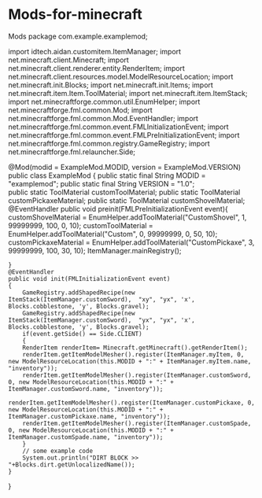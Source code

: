 # Mods-for-minecraft
Mods
package com.example.examplemod;

import idtech.aidan.customitem.ItemManager;
import net.minecraft.client.Minecraft;
import net.minecraft.client.renderer.entity.RenderItem;
import net.minecraft.client.resources.model.ModelResourceLocation;
import net.minecraft.init.Blocks;
import net.minecraft.init.Items;
import net.minecraft.item.Item.ToolMaterial;
import net.minecraft.item.ItemStack;
import net.minecraftforge.common.util.EnumHelper;
import net.minecraftforge.fml.common.Mod;
import net.minecraftforge.fml.common.Mod.EventHandler;
import net.minecraftforge.fml.common.event.FMLInitializationEvent;
import net.minecraftforge.fml.common.event.FMLPreInitializationEvent;
import net.minecraftforge.fml.common.registry.GameRegistry;
import net.minecraftforge.fml.relauncher.Side;

@Mod(modid = ExampleMod.MODID, version = ExampleMod.VERSION)
public class ExampleMod
{
    public static final String MODID = "examplemod";
    public static final String VERSION = "1.0";  
    public static ToolMaterial customToolMaterial;
    public static ToolMaterial customPickaxeMaterial;
    public static ToolMaterial customShovelMaterial;
    @EventHandler
    public void preinit(FMLPreInitializationEvent event){
    	customShovelMaterial = EnumHelper.addToolMaterial("CustomShovel", 1, 99999999, 100, 0, 10);
    	customToolMaterial = EnumHelper.addToolMaterial("Custom", 0, 99999999, 0, 50, 10);
    	customPickaxeMaterial = EnumHelper.addToolMaterial("CustomPickaxe", 3, 99999999, 100, 30, 10);
    	ItemManager.mainRegistry();
    	
    }
    @EventHandler
    public void init(FMLInitializationEvent event)
    {
    	GameRegistry.addShapedRecipe(new ItemStack(ItemManager.customSword),  "xy", "yx", 'x', Blocks.cobblestone, 'y', Blocks.gravel);
    	GameRegistry.addShapedRecipe(new ItemStack(ItemManager.customSword),  "yx", "yx", 'x', Blocks.cobblestone, 'y', Blocks.gravel);
    	if(event.getSide() == Side.CLIENT)
    	{
    	RenderItem renderItem= Minecraft.getMinecraft().getRenderItem();
    	renderItem.getItemModelMesher().register(ItemManager.myItem, 0, new ModelResourceLocation(this.MODID + ":" + ItemManager.myItem.name, "inventory"));
    	renderItem.getItemModelMesher().register(ItemManager.customSword, 0, new ModelResourceLocation(this.MODID + ":" + ItemManager.customSword.name, "inventory"));
    	renderItem.getItemModelMesher().register(ItemManager.customPickaxe, 0, new ModelResourceLocation(this.MODID + ":" + ItemManager.customPickaxe.name, "inventory"));
    	renderItem.getItemModelMesher().register(ItemManager.customSpade, 0, new ModelResourceLocation(this.MODID + ":" + ItemManager.customSpade.name, "inventory"));
    	}
		// some example code
        System.out.println("DIRT BLOCK >> "+Blocks.dirt.getUnlocalizedName());
    }
}
